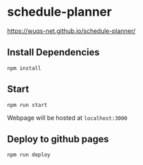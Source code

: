 # schedule-planner

https://wuqs-net.github.io/schedule-planner/

## Install Dependencies

`npm install`

## Start

`npm run start`

Webpage will be hosted at `localhost:3000`

## Deploy to github pages

`npm run deploy`
